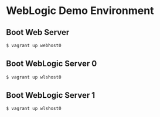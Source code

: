 # WebLogic Demo Environment

## Boot Web Server
```bash
$ vagrant up webhost0
```

## Boot WebLogic Server 0
```bash
$ vagrant up wlshost0
```

## Boot WebLogic Server 1
```bash
$ vagrant up wlshost0
```
